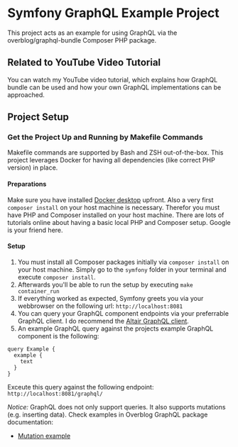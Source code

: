 # Symfony GraphQL Example Project

This project acts as an example for using GraphQL via the overblog/graphql-bundle Composer PHP package.

## Related to YouTube Video Tutorial
You can watch my YouTube video tutorial, which explains how GraphQL bundle can be used and how your own GraphQL
implementations can be approached.

## Project Setup

### Get the Project Up and Running by Makefile Commands
Makefile commands are supported by Bash and ZSH out-of-the-box. This project leverages Docker for having all
dependencies (like correct PHP version) in place. 

#### Preparations
Make sure you have installed 
[Docker desktop](https://www.docker.com/products/docker-desktop/) upfront. Also a very first `composer install` on your
host machine is necessary. Therefor you must have PHP and Composer installed on your host machine. There are lots of
tutorials online about having a basic local PHP and Composer setup. Google is your friend here.

#### Setup
1. You must install all Composer packages initially via `composer install` on your host machine. Simply go to the 
`symfony` folder in your terminal and execute `composer install`.
2. Afterwards you'll be able to run the setup by executing `make container_run`
3. If everything worked as expected, Symfony greets you via your webbrowser on the following url: `http://localhost:8081`
4. You can query your GraphQL component endpoints via your preferrable GraphQL client. I do recommend the 
[Altair GraphQL client](https://altairgraphql.dev/).
5. An example GraphQL query against the projects example GraphQL component is the following:
```
query Example {
  example {
    text
  }
}
```
Exceute this query against the following endpoint: `http://localhost:8081/graphql/`

_Notice:_ GraphQL does not only support queries. It also supports mutations (e.g. inserting data). Check examples 
in Overblog GraphQL package documentation:
* [Mutation example](https://github.com/overblog/GraphQLBundle/blob/master/docs/definitions/mutation.md)
